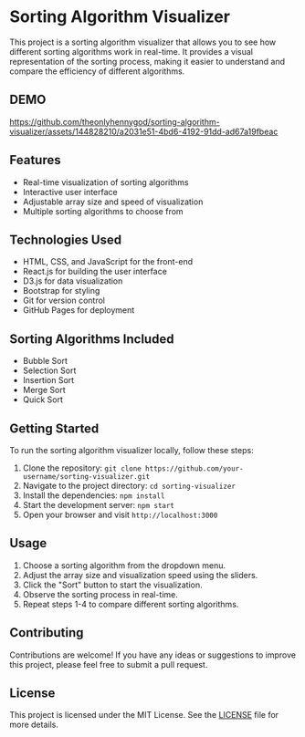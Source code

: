 # Sorting Algorithm Visualizer

This project is a sorting algorithm visualizer that allows you to see how different sorting algorithms work in real-time. It provides a visual representation of the sorting process, making it easier to understand and compare the efficiency of different algorithms.

## DEMO 

https://github.com/theonlyhennygod/sorting-algorithm-visualizer/assets/144828210/a2031e51-4bd6-4192-91dd-ad67a19fbeac

## Features

- Real-time visualization of sorting algorithms
- Interactive user interface
- Adjustable array size and speed of visualization
- Multiple sorting algorithms to choose from

## Technologies Used

- HTML, CSS, and JavaScript for the front-end
- React.js for building the user interface
- D3.js for data visualization
- Bootstrap for styling
- Git for version control
- GitHub Pages for deployment

## Sorting Algorithms Included

- Bubble Sort
- Selection Sort
- Insertion Sort
- Merge Sort
- Quick Sort

## Getting Started

To run the sorting algorithm visualizer locally, follow these steps:

1. Clone the repository: `git clone https://github.com/your-username/sorting-visualizer.git`
2. Navigate to the project directory: `cd sorting-visualizer`
3. Install the dependencies: `npm install`
4. Start the development server: `npm start`
5. Open your browser and visit `http://localhost:3000`

## Usage

1. Choose a sorting algorithm from the dropdown menu.
2. Adjust the array size and visualization speed using the sliders.
3. Click the "Sort" button to start the visualization.
4. Observe the sorting process in real-time.
5. Repeat steps 1-4 to compare different sorting algorithms.

## Contributing

Contributions are welcome! If you have any ideas or suggestions to improve this project, please feel free to submit a pull request.

## License

This project is licensed under the MIT License. See the [LICENSE](LICENSE) file for more details.
